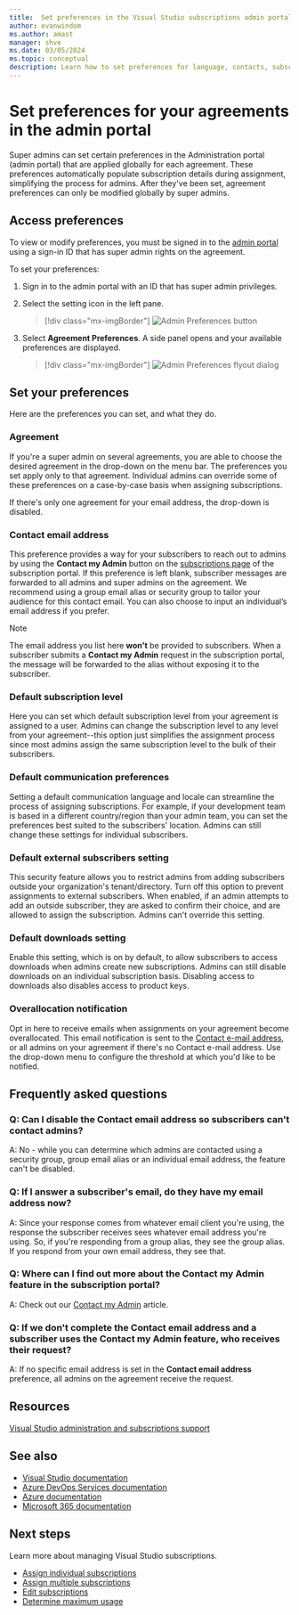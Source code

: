 ```yaml
---
title:  Set preferences in the Visual Studio subscriptions admin portal
author: evanwindom
ms.author: amast
manager: shve
ms.date: 03/05/2024
ms.topic: conceptual
description: Learn how to set preferences for language, contacts, subscription level and others in the Administration Portal
---
```


# Set preferences for your agreements in the admin portal

Super admins can set certain preferences in the Administration portal (admin portal) that are applied globally for each agreement.  These preferences automatically populate subscription details during assignment, simplifying the process for admins.  After they've been set, agreement preferences can only be modified globally by super admins.  

## Access preferences

To view or modify preferences, you must be signed in to the [admin portal](https://manage.visualstudio.com) using a sign-in ID that has super admin rights on the agreement.  

To set your preferences:
1. Sign in to the admin portal with an ID that has super admin privileges.
2. Select the setting icon in the left pane.
   > [!div class="mx-imgBorder"]
   > ![Admin Preferences button](_img/admin-preferences/admin-preferences-button.png "Screenshot of the Manage subscribers page. The settings icon is highlighted.")

3. Select **Agreement Preferences**.
A side panel opens and your available preferences are displayed. 

   > [!div class="mx-imgBorder"]
   > ![Admin Preferences flyout dialog](_img/admin-preferences/admin-preferences-flyout-2.png "Screenshot of the agreement preferences dialog. The overallocation email notification is selected.")

## Set your preferences

Here are the preferences you can set, and what they do. 

### Agreement

If you're a super admin on several agreements, you are able to choose the desired agreement in the drop-down on the menu bar.  The preferences you set apply only to that agreement.  Individual admins can override some of these preferences on a case-by-case basis when assigning subscriptions. 

If there's only one agreement for your email address, the drop-down is disabled. 

### Contact email address

This preference provides a way for your subscribers to reach out to admins by using the **Contact my Admin** button on the [subscriptions page](https://my.visualstudio.com/subscriptions) of the subscription portal.  If this preference is left blank, subscriber messages are forwarded to all admins and super admins on the agreement.  We recommend using a group email alias or security group to tailor your audience for this contact email. You can also choose to input an individual’s email address if you prefer.

> [!NOTE]
> The email address you list here **won't** be provided to subscribers.  When a subscriber submits a **Contact my Admin** request in the subscription portal, the message will be forwarded to the alias without exposing it to the subscriber. 

### Default subscription level

Here you can set which default subscription level from your agreement is assigned to a user.  Admins can change the subscription level to any level from your agreement--this option just simplifies the assignment process since most admins assign the same subscription level to the bulk of their subscribers. 

### Default communication preferences

Setting a default communication language and locale can streamline the process of assigning subscriptions.  For example, if your development team is based in a different country/region than your admin team, you can set the preferences best suited to the subscribers' location. Admins can still change these settings for individual subscribers.  

### Default external subscribers setting

This security feature allows you to restrict admins from adding subscribers outside your organization's tenant/directory.  Turn off this option to prevent assignments to external subscribers. When enabled, if an admin attempts to add an outside subscriber, they are asked to confirm their choice, and are allowed to assign the subscription. Admins can't override this setting. 

### Default downloads setting

Enable this setting, which is on by default, to allow subscribers to access downloads when admins create new subscriptions.  Admins can still disable downloads on an individual subscription basis.  Disabling access to downloads also disables access to product keys.  

### Overallocation notification 

Opt in here to receive emails when assignments on your agreement become overallocated. This email notification is sent to the [Contact e-mail address](admin-preferences.md#contact-email-address), or all admins on your agreement if there's no Contact e-mail address. Use the drop-down menu to configure the threshold at which you'd like to be notified. 

 
## Frequently asked questions

### Q:  Can I disable the **Contact email address** so subscribers can't contact admins?

A:  No - while you can determine which admins are contacted using a security group, group email alias or an individual email address, the feature can't be disabled.

### Q: If I answer a subscriber's email, do they have my email address now?

A:  Since your response comes from whatever email client you're using, the response the subscriber receives sees whatever email address you're using.  So, if you're responding from a group alias, they see the group alias.  If you respond from your own email address, they see that.  

### Q: Where can I find out more about the **Contact my Admin** feature in the subscription portal?

A:  Check out our [Contact my Admin](contact-my-admin.md) article. 

### Q: If we don't complete the **Contact email address** and a subscriber uses the **Contact my Admin** feature, who receives their request?

A:  If no specific email address is set in the **Contact email address** preference, all admins on the agreement receive the request. 

## Resources

[Visual Studio administration and subscriptions support](https://aka.ms/vsadminhelp)

## See also
+ [Visual Studio documentation](/visualstudio/)
+ [Azure DevOps Services documentation](/azure/devops/)
+ [Azure documentation](/azure/)
+ [Microsoft 365 documentation](/microsoft-365/)

## Next steps
Learn more about managing Visual Studio subscriptions.
+ [Assign individual subscriptions](assign-license.md)
+ [Assign multiple subscriptions](assign-license-bulk.md)
+ [Edit subscriptions](edit-license.md)
+ [Determine maximum usage](maximum-usage.md)
